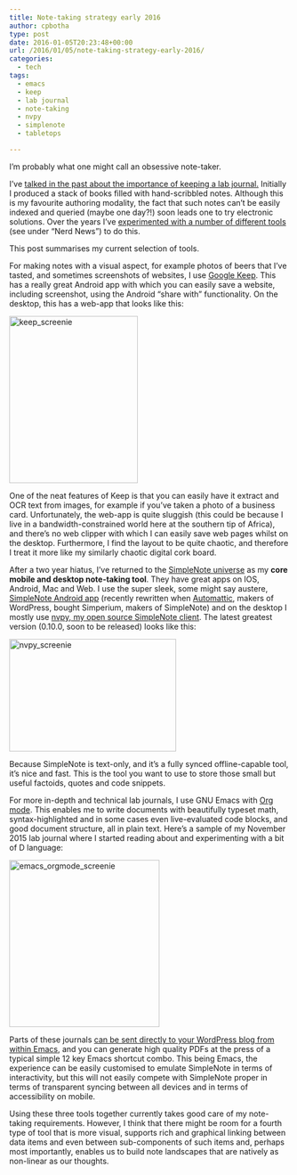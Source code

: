 ```yaml
---
title: Note-taking strategy early 2016
author: cpbotha
type: post
date: 2016-01-05T20:23:48+00:00
url: /2016/01/05/note-taking-strategy-early-2016/
categories:
  - tech
tags:
  - emacs
  - keep
  - lab journal
  - note-taking
  - nvpy
  - simplenote
  - tabletops

---
```

I&#8217;m probably what one might call an obsessive note-taker.

I&#8217;ve [talked in the past about the importance of keeping a lab journal.][1] Initially I produced a stack of books filled with hand-scribbled notes. Although this is my favourite authoring modality, the fact that such notes can&#8217;t be easily indexed and queried (maybe one day?!) soon leads one to try electronic solutions. Over the years I&#8217;ve [experimented with a number of different tools][2] (see under &#8220;Nerd News&#8221;) to do this.

This post summarises my current selection of tools.

For making notes with a visual aspect, for example photos of beers that I&#8217;ve tasted, and sometimes screenshots of websites, I use [Google Keep][3]. This has a really great Android app with which you can easily save a website, including screenshot, using the Android &#8220;share with&#8221; functionality. On the desktop, this has a web-app that looks like this:

<a href="https://cpbotha.net/wp-content/uploads/2016/01/keep_screenie.jpg" rel="attachment wp-att-2307" data-rel="lightbox-image-0" data-rl_title="" data-rl_caption="" title=""><img data-attachment-id="2307" data-permalink="https://cpbotha.net/2016/01/05/note-taking-strategy-early-2016/keep_screenie/" data-orig-file="https://cpbotha.net/wp-content/uploads/2016/01/keep_screenie.jpg" data-orig-size="835,1083" data-comments-opened="1" data-image-meta="{&quot;aperture&quot;:&quot;0&quot;,&quot;credit&quot;:&quot;&quot;,&quot;camera&quot;:&quot;&quot;,&quot;caption&quot;:&quot;&quot;,&quot;created_timestamp&quot;:&quot;0&quot;,&quot;copyright&quot;:&quot;&quot;,&quot;focal_length&quot;:&quot;0&quot;,&quot;iso&quot;:&quot;0&quot;,&quot;shutter_speed&quot;:&quot;0&quot;,&quot;title&quot;:&quot;&quot;,&quot;orientation&quot;:&quot;1&quot;}" data-image-title="keep_screenie" data-image-description="" data-medium-file="https://cpbotha.net/wp-content/uploads/2016/01/keep_screenie-231x300.jpg" data-large-file="https://cpbotha.net/wp-content/uploads/2016/01/keep_screenie-790x1024.jpg" class="alignnone size-medium wp-image-2307" src="https://cpbotha.net/wp-content/uploads/2016/01/keep_screenie-231x300.jpg" alt="keep_screenie" width="231" height="300" srcset="https://cpbotha.net/wp-content/uploads/2016/01/keep_screenie-231x300.jpg 231w, https://cpbotha.net/wp-content/uploads/2016/01/keep_screenie-768x996.jpg 768w, https://cpbotha.net/wp-content/uploads/2016/01/keep_screenie-790x1024.jpg 790w, https://cpbotha.net/wp-content/uploads/2016/01/keep_screenie.jpg 835w" sizes="(max-width: 231px) 85vw, 231px" /></a>

One of the neat features of Keep is that you can easily have it extract and OCR text from images, for example if you&#8217;ve taken a photo of a business card. Unfortunately, the web-app is quite sluggish (this could be because I live in a bandwidth-constrained world here at the southern tip of Africa), and there&#8217;s no web clipper with which I can easily save web pages whilst on the desktop. Furthermore, I find the layout to be quite chaotic, and therefore I treat it more like my similarly chaotic digital cork board.

After a two year hiatus, I&#8217;ve returned to the [SimpleNote universe][4] as my **core mobile and desktop note-taking tool**. They have great apps on IOS, Android, Mac and Web. I use the super sleek, some might say austere, [SimpleNote Android app][5] (recently rewritten when [Automattic][6], makers of WordPress, bought Simperium, makers of SimpleNote) and on the desktop I mostly use [nvpy, my open source SimpleNote client][7]. The latest greatest version (0.10.0, soon to be released) looks like this:

<a href="https://cpbotha.net/wp-content/uploads/2016/01/nvpy_screenie.png" rel="attachment wp-att-2308" data-rel="lightbox-image-1" data-rl_title="" data-rl_caption="" title=""><img data-attachment-id="2308" data-permalink="https://cpbotha.net/2016/01/05/note-taking-strategy-early-2016/nvpy_screenie/" data-orig-file="https://cpbotha.net/wp-content/uploads/2016/01/nvpy_screenie.png" data-orig-size="1008,679" data-comments-opened="1" data-image-meta="{&quot;aperture&quot;:&quot;0&quot;,&quot;credit&quot;:&quot;&quot;,&quot;camera&quot;:&quot;&quot;,&quot;caption&quot;:&quot;&quot;,&quot;created_timestamp&quot;:&quot;0&quot;,&quot;copyright&quot;:&quot;&quot;,&quot;focal_length&quot;:&quot;0&quot;,&quot;iso&quot;:&quot;0&quot;,&quot;shutter_speed&quot;:&quot;0&quot;,&quot;title&quot;:&quot;&quot;,&quot;orientation&quot;:&quot;0&quot;}" data-image-title="nvpy_screenie" data-image-description="" data-medium-file="https://cpbotha.net/wp-content/uploads/2016/01/nvpy_screenie-300x202.png" data-large-file="https://cpbotha.net/wp-content/uploads/2016/01/nvpy_screenie.png" class="alignnone size-medium wp-image-2308" src="https://cpbotha.net/wp-content/uploads/2016/01/nvpy_screenie-300x202.png" alt="nvpy_screenie" width="300" height="202" srcset="https://cpbotha.net/wp-content/uploads/2016/01/nvpy_screenie-300x202.png 300w, https://cpbotha.net/wp-content/uploads/2016/01/nvpy_screenie-768x517.png 768w, https://cpbotha.net/wp-content/uploads/2016/01/nvpy_screenie.png 1008w" sizes="(max-width: 300px) 85vw, 300px" /></a>

Because SimpleNote is text-only, and it&#8217;s a fully synced offline-capable tool, it&#8217;s nice and fast. This is the tool you want to use to store those small but useful factoids, quotes and code snippets.

For more in-depth and technical lab journals, I use GNU Emacs with [Org mode][8]. This enables me to write documents with beautifully typeset math, syntax-highlighted and in some cases even live-evaluated code blocks, and good document structure, all in plain text. Here&#8217;s a sample of my November 2015 lab journal where I started reading about and experimenting with a bit of D language:

<a href="https://cpbotha.net/wp-content/uploads/2016/01/emacs_orgmode_screenie.png" rel="attachment wp-att-2309" data-rel="lightbox-image-2" data-rl_title="" data-rl_caption="" title=""><img data-attachment-id="2309" data-permalink="https://cpbotha.net/2016/01/05/note-taking-strategy-early-2016/emacs_orgmode_screenie/" data-orig-file="https://cpbotha.net/wp-content/uploads/2016/01/emacs_orgmode_screenie.png" data-orig-size="896,997" data-comments-opened="1" data-image-meta="{&quot;aperture&quot;:&quot;0&quot;,&quot;credit&quot;:&quot;&quot;,&quot;camera&quot;:&quot;&quot;,&quot;caption&quot;:&quot;&quot;,&quot;created_timestamp&quot;:&quot;0&quot;,&quot;copyright&quot;:&quot;&quot;,&quot;focal_length&quot;:&quot;0&quot;,&quot;iso&quot;:&quot;0&quot;,&quot;shutter_speed&quot;:&quot;0&quot;,&quot;title&quot;:&quot;&quot;,&quot;orientation&quot;:&quot;0&quot;}" data-image-title="emacs_orgmode_screenie" data-image-description="" data-medium-file="https://cpbotha.net/wp-content/uploads/2016/01/emacs_orgmode_screenie-270x300.png" data-large-file="https://cpbotha.net/wp-content/uploads/2016/01/emacs_orgmode_screenie.png" class="alignnone size-medium wp-image-2309" src="https://cpbotha.net/wp-content/uploads/2016/01/emacs_orgmode_screenie-270x300.png" alt="emacs_orgmode_screenie" width="270" height="300" srcset="https://cpbotha.net/wp-content/uploads/2016/01/emacs_orgmode_screenie-270x300.png 270w, https://cpbotha.net/wp-content/uploads/2016/01/emacs_orgmode_screenie-768x855.png 768w, https://cpbotha.net/wp-content/uploads/2016/01/emacs_orgmode_screenie.png 896w" sizes="(max-width: 270px) 85vw, 270px" /></a>

Parts of these journals [can be sent directly to your WordPress blog from within Emacs][9], and you can generate high quality PDFs at the press of a typical simple 12 key Emacs shortcut combo. This being Emacs, the experience can be easily customised to emulate SimpleNote in terms of interactivity, but this will not easily compete with SimpleNote proper in terms of transparent syncing between all devices and in terms of accessibility on mobile.

Using these three tools together currently takes good care of my note-taking requirements. However, I think that there might be room for a fourth type of tool that is more visual, supports rich and graphical linking between data items and even between sub-components of such items and, perhaps most importantly, enables us to build note landscapes that are natively as non-linear as our thoughts.

 [1]: https://cpbotha.net/2011/02/19/on-the-importance-of-taking-notes-weekly-head-voices-38/
 [2]: https://cpbotha.net/2011/07/02/the-monthly-weekly-head-voices-50/
 [3]: https://www.google.com/keep/
 [4]: http://simplenote.com/
 [5]: https://play.google.com/store/apps/details?id=com.automattic.simplenote
 [6]: https://automattic.com/
 [7]: https://github.com/cpbotha/nvpy
 [8]: http://orgmode.org/
 [9]: https://vxlabs.com/2014/05/25/emacs-24-with-prelude-org2blog-and-wordpress/
